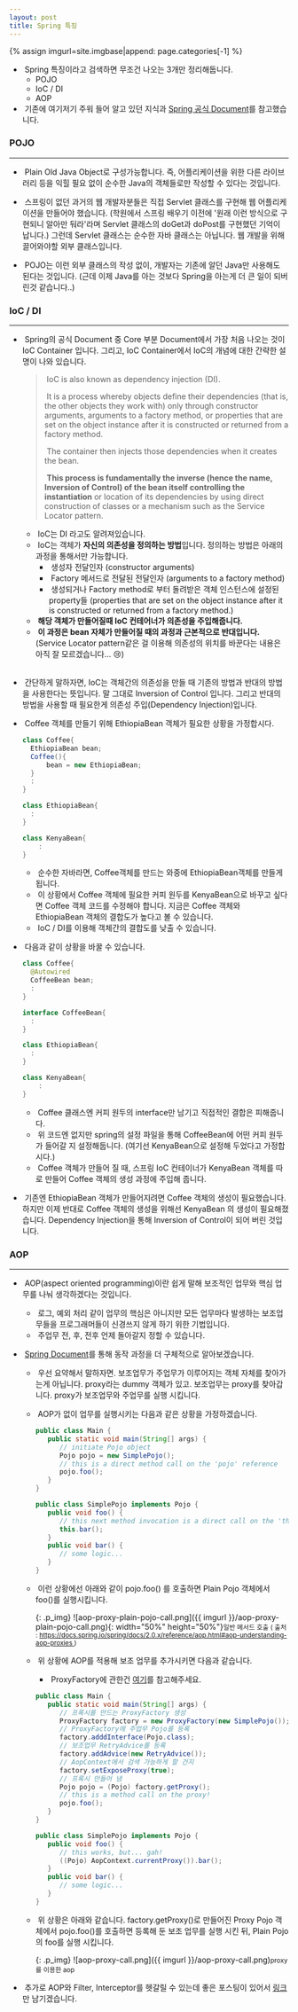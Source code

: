 ```yaml
---
layout: post
title: Spring 특징
---
```


{% assign imgurl=site.imgbase|append: page.categories[-1] %}

- &nbsp;Spring 특징이라고 검색하면 무조건 나오는 3개만 정리해둡니다.
  - POJO
  - IoC / DI
  - AOP
- &nbsp;기존에 여기저기 주워 들어 알고 있던 지식과 [Spring 공식 Document](https://docs.spring.io/spring/docs/current/spring-framework-reference/core.html)를 참고했습니다.



### POJO

---

- &nbsp;Plain Old Java Object로 구성가능합니다. 즉, 어플리케이션을 위한 다른 라이브러리 등을 익힐 필요 없이 순수한 Java의 객체들로만 작성할 수 있다는 것입니다.

- &nbsp;스프링이 없던 과거의 웹 개발자분들은 직접 Servlet 클래스를 구현해 웹 어플리케이션을 만들어야 했습니다. (학원에서 스프링 배우기 이전에 '원래 이런 방식으로 구현되니 알아만 둬라'라며 Servlet 클래스의 doGet과 doPost를 구현했던 기억이 납니다.) 그런데 Servlet 클래스는 순수한 자바 클래스는 아닙니다. 웹 개발을 위해 끌어와야할 외부 클래스입니다.

- &nbsp;POJO는 이런 외부 클래스의 작성 없이, 개발자는 기존에 알던 Java만 사용해도 된다는 것입니다. (근데 이제 Java를 아는 것보다 Spring을 아는게 더 큰 일이 되버린것 같습니다..)



### IoC / DI

---

- &nbsp;Spring의 공식 Document 중 Core 부분 Document에서 가장 처음 나오는 것이 IoC Container 입니다. 그리고, IoC Container에서 IoC의 개념에 대한 간략한 설명이 나와 있습니다.
  
  > &nbsp;IoC is also known as dependency injection (DI). 
  >
  > &nbsp;It is a process whereby objects define their dependencies (that is, the other objects they work with) only through constructor arguments, arguments to a factory method, or properties that are set on the object instance after it is constructed or returned from a factory method. 
  >
  > &nbsp;The container then injects those dependencies when it creates the bean. 
  >
  > &nbsp;**This process is fundamentally the inverse (hence the name, Inversion of Control) of the bean itself controlling the instantiation** or location of its dependencies by using direct construction of classes or a mechanism such as the Service Locator pattern.
  
  - &nbsp;IoC는 DI 라고도 알려져있습니다. 
  - &nbsp;IoC는 객체가 **자신의 의존성을 정의하는 방법**입니다. 정의하는 방법은 아래의 과정을 통해서만 가능합니다.
    - &nbsp;생성자 전달인자 (constructor arguments)
    - &nbsp;Factory 메서드로 전달된 전달인자 (arguments to a factory method)
    - &nbsp;생성되거나 Factory method로 부터 돌려받은 객체 인스턴스에 설정된 property들 (properties that are set on the object instance after it is constructed or returned from a factory method.) 
  - &nbsp;**해당 객체가 만들어질때 IoC 컨테어너가 의존성을 주입해줍니다.**
  - &nbsp;**이 과정은 bean 자체가 만들어질 때의 과정과 근본적으로 반대입니다.** (Service Locator pattern같은 걸 이용해 의존성의 위치를 바꾼다는 내용은 아직 잘 모르겠습니다... :cry:)
  
  <br>

- &nbsp;간단하게 말하자면, IoC는 객체간의 의존성을 만들 때 기존의 방법과 반대의 방법을 사용한다는 뜻입니다. 말 그대로 Inversion of Control 입니다. 그리고 반대의 방법을 사용할 때 필요한게 의존성 주입(Dependency Injection)입니다.

- &nbsp;Coffee 객체를 만들기 위해 EthiopiaBean 객체가 필요한 상황을 가정합시다.

  ```java
  class Coffee{
  	EthiopiaBean bean;
  	Coffee(){
  		bean = new EthiopiaBean;
  	}
  	:
  }
  
  class EthiopiaBean{
  	:
  }
  
  class KenyaBean{
      :
  }
  ```

  - &nbsp;순수한 자바라면, Coffee객체를 만드는 와중에 EthiopiaBean객체를 만들게 됩니다.
  - &nbsp;이 상황에서 Coffee 객체에 필요한 커피 원두를 KenyaBean으로 바꾸고 싶다면 Coffee 객체 코드를 수정해야 합니다. 지금은 Coffee 객체와 EthiopiaBean 객체의 결합도가 높다고 볼 수 있습니다.
  - &nbsp;IoC / DI를 이용해 객체간의 결합도를 낮출 수 있습니다.
- &nbsp;다음과 같이 상황을 바꿀 수 있습니다.

  ```java
  class Coffee{
  	@Autowired
  	CoffeeBean bean;
  	:
  }
  
  interface CoffeeBean{
  	:
  }
  
  class EthiopiaBean{
  	:
  }
  
  class KenyaBean{
      :
  }
  ```

  - &nbsp;Coffee 클래스엔 커피 원두의 interface만 남기고 직접적인 결합은 피해줍니다.
  - &nbsp;위 코드엔 없지만 spring의 설정 파일을 통해 CoffeeBean에 어떤 커피 원두가 들어갈 지 설정해둡니다. (여기선 KenyaBean으로 설정해 두었다고 가정합시다.)
  - &nbsp;Coffee 객체가 만들어 질 때, 스프링 IoC 컨테이너가 KenyaBean 객체를 따로 만들어 Coffee 객체의 생성 과정에 주입해 줍니다.

- &nbsp;기존엔 EthiopiaBean 객체가 만들어지려면 Coffee 객체의 생성이 필요했습니다. 하지만 이제 반대로 Coffee 객체의 생성을 위해선 KenyaBean 의 생성이 필요해졌습니다. Dependency Injection을 통해 Inversion of Control이 되어 버린 것입니다.



### AOP

---

- &nbsp;AOP(aspect oriented programming)이란 쉽게 말해 보조적인 업무와 핵심 업무를 나눠 생각하겠다는 것입니다. 
   - &nbsp;로그, 예외 처리 같이 업무의 핵심은 아니지만 모든 업무마다 발생하는 보조업무들을 프로그래머들이 신경쓰지 않게 하기 위한 기법입니다.
   - &nbsp;주업무 전, 후, 전후 언제 돌아갈지 정할 수 있습니다.
- &nbsp;[Spring Document](https://docs.spring.io/spring/docs/2.0.x/reference/aop.html#aop-understanding-aop-proxies)를 통해 동작 과정을 더 구체적으로 알아보겠습니다.
   - &nbsp;우선 요약해서 말하자면. 보조업무가 주업무가 이루어지는 객체 자체를 찾아가는게 아닙니다. proxy라는 dummy 객체가 있고. 보조업무는 proxy를 찾아갑니다. proxy가 보조업무와 주업무를 실행 시킵니다.
   - &nbsp;AOP가 없이 업무를 실행시키는 다음과 같은 상황을 가정하겠습니다.
   
     ```java
     public class Main {
        public static void main(String[] args) {
           // initiate Pojo object
           Pojo pojo = new SimplePojo();
           // this is a direct method call on the 'pojo' reference
           pojo.foo();
        }
     }
     
     public class SimplePojo implements Pojo {
        public void foo() {
           // this next method invocation is a direct call on the 'this' reference
           this.bar();
        }
        public void bar() {
           // some logic...
        }
     }
     ```
   
   - &nbsp;이런 상황에선 아래와 같이 pojo.foo() 를 호출하면 Plain Pojo 객체에서 foo()를 실행시킵니다.
   
      {: .p_img}
      ![aop-proxy-plain-pojo-call.png]({{ imgurl }}/aop-proxy-plain-pojo-call.png){: width="50%" height="50%"}<small>일반 메서드 호출 ( 출처 : https://docs.spring.io/spring/docs/2.0.x/reference/aop.html#aop-understanding-aop-proxies )</small>
   
   - &nbsp;위 상황에 AOP를 적용해 보조 업무를 추가시키면 다음과 같습니다.
      - &nbsp;ProxyFactory에 관한건 [여기](https://docs.spring.io/spring/docs/current/javadoc-api/org/springframework/aop/framework/ProxyFactory.html)를 참고해주세요.
   
      ```java
      public class Main {
         public static void main(String[] args) {
            // 프록시를 만드는 ProxyFactory 생성
            ProxyFactory factory = new ProxyFactory(new SimplePojo());
            // ProxyFactory에 주업무 Pojo를 등록 
            factory.adddInterface(Pojo.class);
            // 보조업무 RetryAdvice를 등록
            factory.addAdvice(new RetryAdvice());
            // AopContext에서 검색 가능하게 할 건지
            factory.setExposeProxy(true);
            // 프록시 만들어 냄
            Pojo pojo = (Pojo) factory.getProxy();
            // this is a method call on the proxy!
            pojo.foo();
         }
      }
      
      public class SimplePojo implements Pojo {
         public void foo() {
            // this works, but... gah!
            ((Pojo) AopContext.currentProxy()).bar();
         }
         public void bar() {
            // some logic...
         }
      }
      ```
   
   - &nbsp;위 상황은 아래와 같습니다. factory.getProxy()로 만들어진 Proxy Pojo 객체에서 pojo.foo()를 호출하면 등록해 둔 보조 업무를 실행 시킨 뒤, Plain Pojo의 foo를 실행 시킵니다.
   
      {: .p_img}
      ![aop-proxy-call.png]({{ imgurl }}/aop-proxy-call.png)<small>proxy를 이용한 aop</small>
   
- &nbsp;추가로 AOP와 Filter, Interceptor를 헷갈릴 수 있는데 좋은 포스팅이 있어서 [링크](https://thiago6.tistory.com/63?category=827160)만 남기겠습니다.


